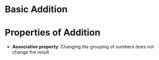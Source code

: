 # Basic Addition
# Properties of Addition
- **Associative property**: Changing the grouping of numbers does not change the result
